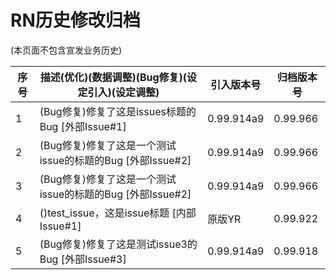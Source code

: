 # RN历史修改归档
(本页面不包含宣发业务历史)

|序号|描述(优化)(数据调整)(Bug修复)(设定引入)(设定调整)                                             |引入版本号|归档版本号|
|----|-------------------------------------------------------------------------------------------|---------|----------|
|1|(Bug修复)修复了这是issues标题的Bug                                                  [外部Issue#1] |0.99.914a9|0.99.966|
|2|(Bug修复)修复了这是一个测试issue的标题的Bug                                              [外部Issue#2] |0.99.914a9|0.99.966|
|3|(Bug修复)修复了这是一个测试issue的标题的Bug                                              [外部Issue#2] |0.99.914a9|0.99.966|
|4|()test_issue，这是issue标题                                        [内部Issue#1] |原版YR|0.99.922|
|5|(Bug修复)修复了这是测试issue3的Bug                                                  [外部Issue#3] |0.99.914a9|0.99.918|
